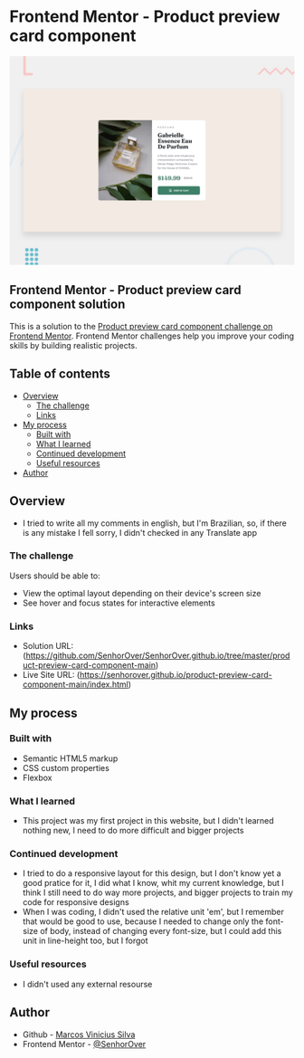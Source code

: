 # Frontend Mentor - Product preview card component

![Design preview for the Product preview card component coding challenge](./design/desktop-preview.jpg)

## Frontend Mentor - Product preview card component solution

This is a solution to the [Product preview card component challenge on Frontend Mentor](https://www.frontendmentor.io/challenges/product-preview-card-component-GO7UmttRfa). Frontend Mentor challenges help you improve your coding skills by building realistic projects. 

## Table of contents

- [Overview](#overview)
  - [The challenge](#the-challenge)
  - [Links](#links)
- [My process](#my-process)
  - [Built with](#built-with)
  - [What I learned](#what-i-learned)
  - [Continued development](#continued-development)
  - [Useful resources](#useful-resources)
- [Author](#author)

## Overview

- I tried to write all my comments in english, but I'm Brazilian, so, if there is any mistake I fell sorry, I didn't checked in any Translate app

### The challenge

Users should be able to:

- View the optimal layout depending on their device's screen size
- See hover and focus states for interactive elements

### Links

- Solution URL: (https://github.com/SenhorOver/SenhorOver.github.io/tree/master/product-preview-card-component-main)
- Live Site URL: (https://senhorover.github.io/product-preview-card-component-main/index.html)

## My process

### Built with

- Semantic HTML5 markup
- CSS custom properties
- Flexbox

### What I learned

- This project was my first project in this website, but I didn't learned nothing new, I need to do more difficult and bigger projects

### Continued development

- I tried to do a responsive layout for this design, but I don't know yet a good pratice for it, I did what I know, whit my current
  knowledge, but I think I still need to do way more projects, and bigger projects to train my code for responsive designs
- When I was coding, I didn't used the relative unit 'em', but I remember that would be good to use, because I needed to change only the
  font-size of body, instead of changing every font-size, but I could add this unit in line-height too, but I forgot

### Useful resources

- I didn't used any external resourse

## Author

- Github - [Marcos Vinicius Silva](https://github.com/SenhorOver)
- Frontend Mentor - [@SenhorOver](https://www.frontendmentor.io/profile/SenhorOver) 
